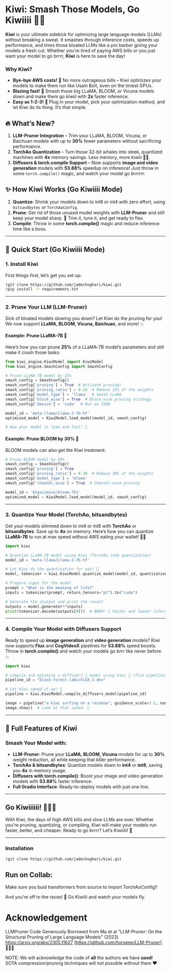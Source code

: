 # Kiwi: Smash Those Models, Go Kiwiiii 🥝💨

**Kiwi** is your ultimate sidekick for optimizing large language models (LLMs) without breaking a sweat. It smashes through inference costs, speeds up performance, and trims those bloated LLMs like a pro barber giving your models a fresh cut. Whether you're tired of paying AWS bills or you just want your model to go brrrr, **Kiwi** is here to save the day!

### Why Kiwi?
- **Bye-bye AWS costs!** 🍍 No more outrageous bills – Kiwi optimizes your models to make them run like Usain Bolt, even on the tiniest GPUs.
- **Blazing fast!** 🚀 Smash those big LLaMA, BLOOM, or Vicuna models down and make them go *kiwiii* with **2x** faster inference.
- **Easy as 1-2-3!** 🎉 Plug in your model, pick your optimization method, and let Kiwi do its thing. It’s that simple.

## 🔥 What’s New?
1. **LLM-Pruner Integration** – Trim your LLaMA, BLOOM, Vicuna, or Baichuan models with up to **30%** fewer parameters without sacrificing performance.
2. **TorchAo Quantization** – Turn those 32-bit whales into sleek, quantized machines with **4x** memory savings. Less memory, more kiwiii 🏄‍♂️.
3. **Diffusers & torch.compile Support** – Now supports **image and video generation** models with **53.88%** speedup on inference! Just throw in some `torch.compile()` magic, and watch your model go *brrrrrr*.

## ✨ How Kiwi Works (Go Kiwiiii Mode)
1. **Quantize**: Shrink your models down to int8 or int4 with zero effort, using `bitsandbytes` or `TorchAoConfig`.
2. **Prune**: Get rid of those unused model weights with **LLM-Pruner** and still keep your model sharp. 🍍 Trim it, tune it, and get ready to flex.
3. **Compile**: Throw in some **torch.compile()** magic and reduce inference time like a boss.

---

## 🍍 Quick Start (Go Kiwiiii Mode)
### 1. **Install Kiwi**
First things first, let’s get you set up:

```bash
!git clone https://github.com/jadechoghari/kiwi.git
!pip install -r requirements.txt
```

---

### 2. **Prune Your LLM (LLM-Pruner)**
Sick of bloated models slowing you down? Let Kiwi do the pruning for you! We now support **LLaMA, BLOOM, Vicuna, Baichuan**, and more! 💥

#### Example: Prune LLaMA-7B 🍍
Here’s how you can prune **25%** of a LLaMA-7B model’s parameters and still make it crush those tasks:

```python
from kiwi_engine.KiwiModel import KiwiModel
from kiwi_engine.SmashConfig import SmashConfig

# Prune LLaMA-7B model by 25%
smash_config = SmashConfig()
smash_config['pruning'] = True  # Activate pruning!
smash_config['pruning_ratio'] = 0.25  # Remove 25% of the weights
smash_config['model_type'] = 'llama'  # Smash LLaMA
smash_config['block_wise'] = True  # Block-wise pruning strategy
smash_config['device'] = 'cuda'  # Run on CUDA

model_id = 'meta-llama/Llama-2-7b-hf'
optimized_model = KiwiModel.load_model(model_id, smash_config)

# Now your model is lean and fast! 🍍
```

#### Example: Prune BLOOM by 30% 🍍
BLOOM models can also get the Kiwi treatment:

```python
# Prune BLOOM model by 30%
smash_config = SmashConfig()
smash_config['pruning'] = True
smash_config['pruning_ratio'] = 0.30  # Remove 30% of the weights
smash_config['model_type'] = 'bloom'
smash_config['channel_wise'] = True  # Channel-wise pruning

model_id = 'bigscience/bloom-7b1'
optimized_model = KiwiModel.load_model(model_id, smash_config)
```

---

### 3. **Quantize Your Model (TorchAo, bitsandbytes)**

Get your models slimmed down to int4 or int8 with **TorchAo** or **bitsandbytes**. Save up to **4x** on memory. Here’s how you can quantize **LLaMA-7B** to run at max speed without AWS eating your wallet! 💸💨

```python
import kiwi

# Quantize LLaMA-7B model using Kiwi (TorchAo int8 quantization)
model_id = 'meta-llama/Llama-2-7b-hf'

# Let Kiwi do the quantization for you! 🍍
model, tokenizer = kiwi.KiwiModel.quantize_model(model_id, quantization_type="int8_weight_only", group_size=64)

# Prepare input for the model
prompt = "What is the meaning of life?"
inputs = tokenizer(prompt, return_tensors="pt").to("cuda")

# Generate the o🤗utput and print the result
outputs = model.generate(**inputs)
print(tokenizer.decode(outputs[0]))  # BOOM! 🍍 Faster and leaner inference.
```

---

### 4. **Compile Your Model with Diffusers Support**

Ready to speed up **image generation** and **video generation** models? Kiwi now supports **Flux** and **CogVideoX** pipelines for **53.88%** speed boosts. Throw in **torch.compile()** and watch your models go *brrr* like never before. 💥

```python
import kiwi

# compile and optimize a diffusers 🤗 model using kiwi 🥝 (flux pipeline)
pipeline_id = "black-forest-labs/FLUX.1-dev"

# Let Kiwi speed it up! 🥝
pipeline = kiwi.KiwiModel.compile_diffusers_model(pipeline_id)

image = pipeline("a kiwi surfing on a rainbow", guidance_scale=3.5, num_inference_steps=50).images[0]
image.show()  # Look at that speed. 🍍
```

---

## 🍍 Full Features of Kiwi

### Smash Your Model with:
- **LLM-Pruner**: Prune your **LLaMA, BLOOM, Vicuna** models for up to **30%** weight reduction, all while keeping that killer performance.
- **TorchAo & bitsandbytes**: Quantize models down to **int4** or **int8**, saving you **4x** in memory usage.
- **Diffusers with torch.compile()**: Boost your image and video generation models with **53.88%** faster inference.
- **Full Gradio Interface**: Ready-to-deploy models with just one line.

---

## Go Kiwiiiiii! 🥝🥝🥝

With Kiwi, the days of high AWS bills and slow LLMs are over. Whether you're pruning, quantizing, or compiling, Kiwi will make your models run faster, better, and cheaper. Ready to go brrrr? Let’s Kiwiiiii! 🎉

---

### Installation
```bash
!git clone https://github.com/jadechoghari/kiwi.git
```

## Run on Collab:
Make sure you buid transformers from source to import TorchAoConfig!!

And you’re off to the races! 🚀 Go Kiwiiii and watch your models fly.

# Acknowledgement

LLMPruner Code Generously Borrowed from Ma et al "LLM-Pruner: On the Structural Pruning of Large Language Models" (2023) https://arxiv.org/abs/2305.11627 [https://github.com/horseee/LLM-Pruner]. 🚀🚀🚀

NOTE: We will acknowledge the code of **all** the authors we have **used**! SOTA compression/pruning techniques will not possible without them ❤️

